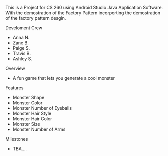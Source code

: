 This is a Project for CS 260 using Android Studio Java Application Software. With the demostration of the Factory Pattern incorporting the demostration of the factory pattern
desgin. 

Develoment Crew
  - Anna N.
  - Zane B.
  - Paige S.
  - Travis B.
  - Ashley S.

Overview 
  - A fun game that lets you generate a cool monster

Features 
  - Monster Shape
  - Monster Color
  - Monster Number of Eyeballs
  - Monster Hair Style
  - Monster Hair Color
  - Monster Size
  - Monster Number of Arms

Milestones 
- TBA....

